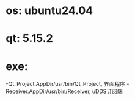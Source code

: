# os: ubuntu24.04
# qt: 5.15.2
# exe:

-Qt_Project.AppDir/usr/bin/Qt_Project, 界面程序
-Receiver.AppDir/usr/bin/Receiver, uDDS订阅端

